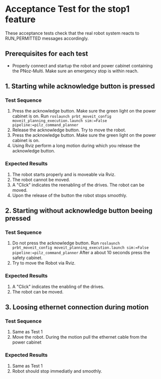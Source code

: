 <!--
Copyright (c) 2018 Pilz GmbH & Co. KG

This program is free software: you can redistribute it and/or modify
it under the terms of the GNU Lesser General Public License as published by
the Free Software Foundation, either version 3 of the License, or
(at your option) any later version.

This program is distributed in the hope that it will be useful,
but WITHOUT ANY WARRANTY; without even the implied warranty of
MERCHANTABILITY or FITNESS FOR A PARTICULAR PURPOSE.  See the
GNU Lesser General Public License for more details.

You should have received a copy of the GNU Lesser General Public License
along with this program.  If not, see <http://www.gnu.org/licenses/>.
-->

# Acceptance Test for the stop1 feature
These acceptance tests check that the real robot system reacts to RUN_PERMITTED messages accordingly.

## Prerequisites for each test
  - Properly connect and startup the robot and power cabinet containing the PNoz-Multi.
    Make sure an emergency stop is within reach.

## 1. Starting while acknowledge button is pressed
### Test Sequence
  1. Press the acknowledge button. Make sure the green light on the power cabinet is on.
     Run `roslaunch prbt_moveit_config moveit_planning_execution.launch sim:=False pipeline:=pilz_command_planner`
  2. Release the acknowledge button. Try to move the robot.
  3. Press the acknowledge button. Make sure the green light on the power cabinet is on.
  4. Using Rviz perform a long motion during which you release the acknowledge button.
### Expected Results
  1. The robot starts properly and is moveable via Rviz.
  2. The robot cannot be moved.
  3. A "Click" indicates the reenabling of the drives. The robot can be moved.
  4. Upon the release of the button the robot stops smoothly.

## 2. Starting without acknowledge button beeing pressed
### Test Sequence
  1. Do not press the acknowledge button.
     Run `roslaunch prbt_moveit_config moveit_planning_execution.launch sim:=False pipeline:=pilz_command_planner`
     After a about 10 seconds press the safety cabinet.
  2. Try to move the Robot via Rviz.

### Expected Results
  1. A "Click" indicates the enabling of the drives.
  2. The robot can be moved.

## 3. Loosing ethernet connection during motion
### Test Sequence
  1. Same as Test 1
  2. Move the robot. During the motion pull the ethernet cable from the power cabinet

### Expected Results
  1. Same as Test 1
  2. Robot should stop immediatly and smoothly.
